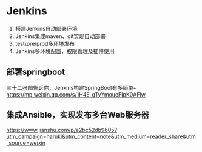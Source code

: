 
# Jenkins
<!--

Jenkins 动态使用分支名称 
https://dayarch.top/p/jenkins-dynamic-using-git-branch.html


「Jenkins+Git+Maven+Shell+Tomcat持续集成」经典教程 
https://mp.weixin.qq.com/s/611TxPZgfYnISt790og2wg
5分钟搞定Jenkis 
https://mp.weixin.qq.com/s/PEupc5YIKuctZO1Tivy_ug

 某小型公司持续集成工具 jenkins 实践
https://mp.weixin.qq.com/s?__biz=MzI4Njc5NjM1NQ==&mid=2247490292&idx=1&sn=05f64dfd66e7a8d0349ebea2b59e28f5&chksm=ebd625d8dca1acceb8044f0fec421211b4c6073d20b9721fb77a6d6a7e1f51efd228653a0152&mpshare=1&scene=1&srcid=&sharer_sharetime=1572796702761&sharer_shareid=b256218ead787d58e0b58614a973d00d&key=6f23511bf9e1c01f702fe18a15575ca0f77264ef18ac84a1b5155b72b094d9c9395e385d50bef1b1333ac1db02fd97ecefd9adc6dc5131fdb3caf700dd26a6dd10166dc41bf7be91d8418fd4bd13a9e1&ascene=1&uin=MTE1MTYxNzY2MQ%3D%3D&devicetype=Windows+10&version=62070152&lang=zh_CN&pass_ticket=Lu%2FLBuTxuGaOTLq0CL9dO0ss3p9k%2BNlDhrOCgfGfCUsKTPyuc12lccq3vmkXvxfb
Jenkins+Git+Maven+Shell+Tomcat持续集成经典教程
https://mp.weixin.qq.com/s/S4O8jeWvaC1CoJI_p9S73w
Jenkins 凭证管理
https://mp.weixin.qq.com/s/cTbrb_QtVQyUokIoy9KcAw

https://yq.aliyun.com/articles/500949?utm_content=m_42976
-->


1. 搭建Jenkins自动部署环境
2. Jenkins集成maven、git实现自动部署
3. test\pre\prod多环境发布
4. Jenkins多环境配置，权限管理及插件使用


## 部署springboot
三十二张图告诉你，Jenkins构建SpringBoot有多简单~ 
https://mp.weixin.qq.com/s/1H4E-gTyYmoueFIpK0AFlw

## 集成Ansible，实现发布多台Web服务器  
https://www.jianshu.com/p/e2bc52db9605?utm_campaign=haruki&utm_content=note&utm_medium=reader_share&utm_source=weixin  

